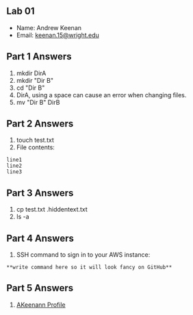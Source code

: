 ## Lab 01

- Name: Andrew Keenan
- Email: keenan.15@wright.edu

## Part 1 Answers

1. mkdir DirA
2. mkdir "Dir B"
3. cd "Dir B"
4. DirA, using a space can cause an error when changing files.
5. mv "Dir B" DirB

## Part 2 Answers

1. touch test.txt
2. File contents:

```
line1
line2
line3
```

## Part 3 Answers

1. cp test.txt .hiddentext.txt
2. ls -a

## Part 4 Answers

1. SSH command to sign in to your AWS instance:

```
**write command here so it will look fancy on GitHub**
```

## Part 5 Answers

1. [AKeenann Profile](https://github.com/AKeenann)
